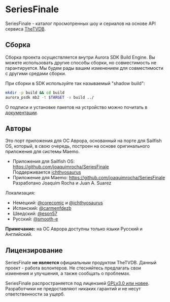 # SeriesFinale

SeriesFinale - каталог просмотренных шоу и сериалов на основе API сервиса [TheTVDB](http://www.thetvdb.com).

## Сборка

Сборка проекта осуществляется внутри Aurora SDK Build Engine. Вы можете использовать другие способы сборки, но совместимость не гарантируется. Мы будем рады вашим изменением для совместимости с другими средами сборки.

При сборки в SDK используйте так называемый "shadow build":
```sh
mkdir -p build && cd build
aurora_psdk mb2 -t $TARGET -x build ../
```

О подписи и установке пакетов на устройство можно почитать в [документации](https://developer.auroraos.ru/doc/sdk).

## Авторы

Это порт приложения для ОС Аврора, основанный на порте для Sailfish OS, который, в свою очередь, построен на основе оригинального приложения для системы Maemo.

- Приложения для Sailfish OS: https://github.com/joaquimrocha/SeriesFinale
  <br/>Поддерживается [ichthyosaurus](https://github.com/ichthyosaurus)
- Приложение для Maemo: https://github.com/joaquimrocha/SeriesFinale
  <br/>Разработано Joaquim Rocha и Juan A. Suarez 

Локализация:
- Немецкий: [@corecomic](https://github.com/corecomic/) и [@ichthyosaurus](https://github.com/ichthyosaurus)
- Испанский: [@carmenfdezb](https://github.com/carmenfdezb)
- Шведский: [@eson57](https://github.com/eson57)
- Русский: [@smooth-e](https://github.com/smooth-e)

**Примечание:** на ОС Аврора доступны только языки Русский и Английский.

## Лицензирование

SeriesFinale **не является** официальным продуктом TheTVDB. Данный проект - работа волонтеров. Не стесняйтесь предлагать свои изменения и улучшения, а также сообщать о проблемах.

SeriesFinale распространяется под лицензией [GPLv3.0 или новее](https://spdx.org/licenses/GPL-3.0-or-later.html). Разработчики не предоставляют никаких гарантий и не несут ответственности за ущерб.
